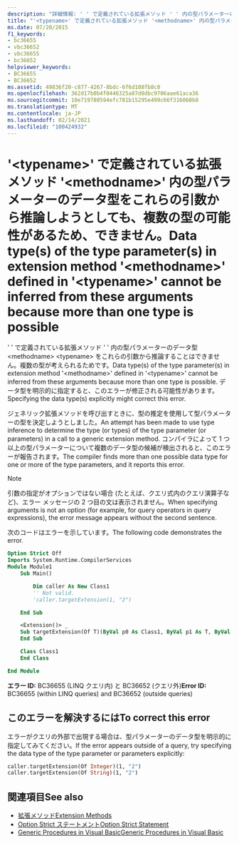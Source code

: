 ```yaml
---
description: "詳細情報: ' ' で定義されている拡張メソッド ' ' 内の型パラメーターのデータ型 <methodname> <typename> をこれらの引数から推論することはできません。複数の型が考えられるためです。"
title: "'<typename>' で定義されている拡張メソッド '<methodname>' 内の型パラメーターのデータ型をこれらの引数から推論しようとしても、複数の型の可能性があるため、できません。"
ms.date: 07/20/2015
f1_keywords:
- bc36655
- vbc36652
- vbc36655
- bc36652
helpviewer_keywords:
- BC36655
- BC36652
ms.assetid: 49836f20-c877-4267-8bdc-6f6d108fb8c0
ms.openlocfilehash: 362d17b0b4f0446325a87d8dbc9706aae61aca36
ms.sourcegitcommit: 10e719780594efc781b15295e499c66f316068b8
ms.translationtype: MT
ms.contentlocale: ja-JP
ms.lasthandoff: 02/14/2021
ms.locfileid: "100424932"
---
```

# <a name="data-types-of-the-type-parameters-in-extension-method-methodname-defined-in-typename-cannot-be-inferred-from-these-arguments-because-more-than-one-type-is-possible"></a><span data-ttu-id="72c85-103">'\<typename>' で定義されている拡張メソッド '\<methodname>' 内の型パラメーターのデータ型をこれらの引数から推論しようとしても、複数の型の可能性があるため、できません。</span><span class="sxs-lookup"><span data-stu-id="72c85-103">Data type(s) of the type parameter(s) in extension method '\<methodname>' defined in '\<typename>' cannot be inferred from these arguments because more than one type is possible</span></span>

<span data-ttu-id="72c85-104">' ' で定義されている拡張メソッド ' ' 内の型パラメーターのデータ型 \<methodname> \<typename> をこれらの引数から推論することはできません。複数の型が考えられるためです。</span><span class="sxs-lookup"><span data-stu-id="72c85-104">Data type(s) of the type parameter(s) in extension method '\<methodname>' defined in '\<typename>' cannot be inferred from these arguments because more than one type is possible.</span></span> <span data-ttu-id="72c85-105">データ型を明示的に指定すると、このエラーが修正される可能性があります。</span><span class="sxs-lookup"><span data-stu-id="72c85-105">Specifying the data type(s) explicitly might correct this error.</span></span>

<span data-ttu-id="72c85-106">ジェネリック拡張メソッドを呼び出すときに、型の推定を使用して型パラメーターの型を決定しようとしました。</span><span class="sxs-lookup"><span data-stu-id="72c85-106">An attempt has been made to use type inference to determine the type (or types) of the type parameter (or parameters) in a call to a generic extension method.</span></span> <span data-ttu-id="72c85-107">コンパイラによって 1 つ以上の型パラメーターについて複数のデータ型の候補が検出されると、このエラーが報告されます。</span><span class="sxs-lookup"><span data-stu-id="72c85-107">The compiler finds more than one possible data type for one or more of the type parameters, and it reports this error.</span></span>

> [!NOTE]
> <span data-ttu-id="72c85-108">引数の指定がオプションではない場合 (たとえば、クエリ式内のクエリ演算子など)、エラー メッセージの 2 つ目の文は表示されません。</span><span class="sxs-lookup"><span data-stu-id="72c85-108">When specifying arguments is not an option (for example, for query operators in query expressions), the error message appears without the second sentence.</span></span>

<span data-ttu-id="72c85-109">次のコードはエラーを示しています。</span><span class="sxs-lookup"><span data-stu-id="72c85-109">The following code demonstrates the error.</span></span>

```vb
Option Strict Off
Imports System.Runtime.CompilerServices
Module Module1
    Sub Main()

        Dim caller As New Class1
        '' Not valid.
        'caller.targetExtension(1, "2")

    End Sub

    <Extension()> _
    Sub targetExtension(Of T)(ByVal p0 As Class1, ByVal p1 As T, ByVal p2 As T)
    End Sub

    Class Class1
    End Class

End Module
```

<span data-ttu-id="72c85-110">**エラー ID:** BC36655 (LINQ クエリ内) と BC36652 (クエリ外)</span><span class="sxs-lookup"><span data-stu-id="72c85-110">**Error ID:** BC36655 (within LINQ queries) and BC36652 (outside queries)</span></span>

## <a name="to-correct-this-error"></a><span data-ttu-id="72c85-111">このエラーを解決するには</span><span class="sxs-lookup"><span data-stu-id="72c85-111">To correct this error</span></span>

<span data-ttu-id="72c85-112">エラーがクエリの外部で出現する場合は、型パラメーターのデータ型を明示的に指定してみてください。</span><span class="sxs-lookup"><span data-stu-id="72c85-112">If the error appears outside of a query, try specifying the data type of the type parameter or parameters explicitly:</span></span>

```vb
caller.targetExtension(Of Integer)(1, "2")
caller.targetExtension(Of String)(1, "2")
```

## <a name="see-also"></a><span data-ttu-id="72c85-113">関連項目</span><span class="sxs-lookup"><span data-stu-id="72c85-113">See also</span></span>

- [<span data-ttu-id="72c85-114">拡張メソッド</span><span class="sxs-lookup"><span data-stu-id="72c85-114">Extension Methods</span></span>](../programming-guide/language-features/procedures/extension-methods.md)
- [<span data-ttu-id="72c85-115">Option Strict ステートメント</span><span class="sxs-lookup"><span data-stu-id="72c85-115">Option Strict Statement</span></span>](../language-reference/statements/option-strict-statement.md)
- [<span data-ttu-id="72c85-116">Generic Procedures in Visual Basic</span><span class="sxs-lookup"><span data-stu-id="72c85-116">Generic Procedures in Visual Basic</span></span>](../programming-guide/language-features/data-types/generic-procedures.md)
